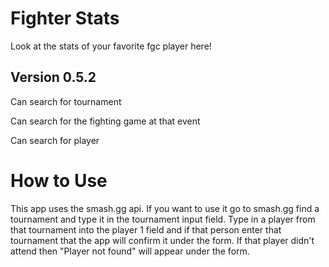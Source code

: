 # Fighter Stats

Look at the stats of your favorite fgc player here!

## Version 0.5.2

Can search for tournament 

Can search for the fighting game at that event

Can search for player

# How to Use

This app uses the smash.gg api. If you want to use it go to smash.gg find a tournament and type it in the tournament input field. Type in a player from that tournament into the player 1 field and if that person enter that tournament that the app will confirm it under the form. If that player didn't attend then "Player not found" will appear under the form.

